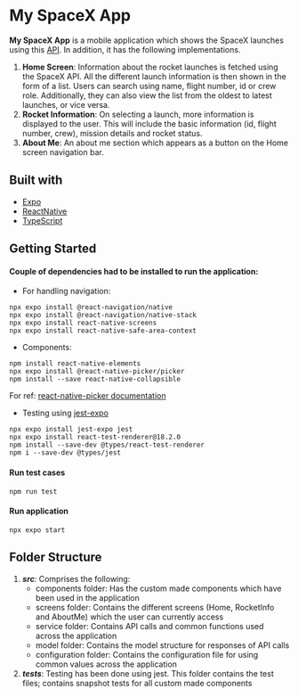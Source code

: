 # My SpaceX App

**My SpaceX App** is a mobile application which shows the SpaceX launches using this [API](https://api.spacexdata.com/v5/launches). In addition, it has the following implementations.

1. **Home Screen**: Information about the rocket launches is fetched using the SpaceX API. All the different launch information is then shown in the form of a list. Users can search using name, flight number, id or crew role. Additionally, they can also view the list from the oldest to latest launches, or vice versa.
2. **Rocket Information**: On selecting a launch, more information is displayed to the user. This will include the basic information (id, flight number, crew), mission details and rocket status.
3. **About Me**: An about me section which appears as a button on the Home screen navigation bar.


## Built with
- [Expo](https://expo.dev/) 
- [ReactNative](https://reactnative.dev/)
- [TypeScript](https://reactnative.dev/docs/typescript)

## Getting Started

#### Couple of dependencies had to be installed to run the application:

* For handling navigation:
```
npx expo install @react-navigation/native
npx expo install @react-navigation/native-stack
npx expo install react-native-screens 
npx expo install react-native-safe-area-context
```
* Components:
```
npm install react-native-elements
npx expo install @react-native-picker/picker  
npm install --save react-native-collapsible
```
For ref:
[react-native-picker documentation](https://docs.expo.dev/versions/latest/sdk/picker/)

* Testing using [jest-expo](https://docs.expo.dev/guides/testing-with-jest/)
```
npx expo install jest-expo jest
npx expo install react-test-renderer@18.2.0
npm install --save-dev @types/react-test-renderer
npm i --save-dev @types/jest
```
#### Run test cases

```
npm run test
```
#### Run application

```
npx expo start
```
## Folder Structure
1. *__src__*: Comprises the following:
    * components folder: Has the custom made components which have been used in the application
    * screens folder: Contains the different screens (Home, RocketInfo and AboutMe) which the user can currently access
    * service folder: Contains API calls and common functions used across the application
    * model folder: Contains the model structure for responses of API calls
    * configuration folder: Contains the configuration file for using common values across the application
2. *__tests__*: Testing has been done using jest. This folder contains the test files; contains snapshot tests for all custom made components







